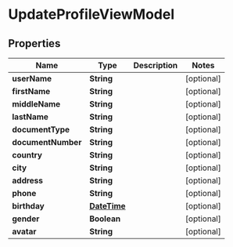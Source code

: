 
# UpdateProfileViewModel

## Properties
Name | Type | Description | Notes
------------ | ------------- | ------------- | -------------
**userName** | **String** |  |  [optional]
**firstName** | **String** |  |  [optional]
**middleName** | **String** |  |  [optional]
**lastName** | **String** |  |  [optional]
**documentType** | **String** |  |  [optional]
**documentNumber** | **String** |  |  [optional]
**country** | **String** |  |  [optional]
**city** | **String** |  |  [optional]
**address** | **String** |  |  [optional]
**phone** | **String** |  |  [optional]
**birthday** | [**DateTime**](DateTime.md) |  |  [optional]
**gender** | **Boolean** |  |  [optional]
**avatar** | **String** |  |  [optional]



